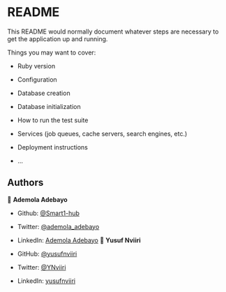 # README

This README would normally document whatever steps are necessary to get the
application up and running.

Things you may want to cover:

* Ruby version



* Configuration

* Database creation

* Database initialization

* How to run the test suite

* Services (job queues, cache servers, search engines, etc.)

* Deployment instructions

* ...
## Authors

👤 **Ademola Adebayo**

- Github: [@Smart1-hub](https://github.com/Smart1-hub)

- Twitter: [@ademola_adebayo](https://twitter.com/ademola_adebayo)

- LinkedIn: [Ademola Adebayo](https://www.linkedin.com/in/ademola-adebayo-81051578/)
👤 **Yusuf Nviiri**

- GitHub: [@yusufnviiri](https://github.com/yusufnviiri)

- Twitter: [@YNviiri](https://twitter.com/YNviiri)

- LinkedIn: [yusufnviiri]( https://www.linkedin.com/in/yusuf-nviiri-8b4146206/)